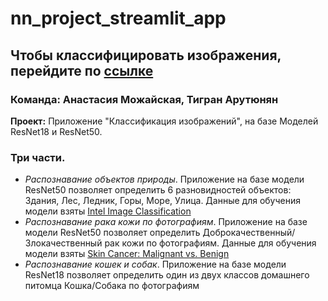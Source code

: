 # nn_project_streamlit_app

## Чтобы классифицировать изображения, перейдите по [ссылке](https://app-8sqnozvhqo7zg4kygb74tm.streamlit.app/)

### Команда: Анастасия Можайская, Тигран Арутюнян

**Проект:** Приложение "Классификация изображений", на базе Моделей ResNet18 и ResNet50.
### Три части.
* *Распознавание объектов природы*. Приложение на базе модели ResNet50 позволяет определить 6 разновидностей объектов: Здания, Лес, Ледник, Горы, Море, Улица. Данные для обучения модели взяты [Intel Image Classification](https://www.kaggle.com/datasets/puneet6060/intel-image-classification)
* *Распознавание рака кожи по фотографиям*. Приложение на базе модели ResNet50 позволяет определить Доброкачественный/Злокачественный рак кожи по фотографиям. Данные для обучения модели взяты [Skin Cancer: Malignant vs. Benign](https://www.kaggle.com/datasets/fanconic/skin-cancer-malignant-vs-benign?datasetId=174469&searchQuery=pyt)
* *Распознавание кошек и собак*. Приложение на базе модели ResNet18 позволяет определить один из двух классов домашнего питомца Кошка/Собака по фотографиям

